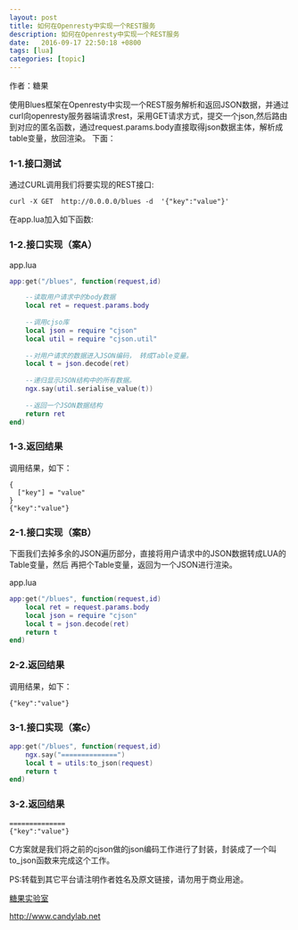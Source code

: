 ```yaml
---
layout: post
title: 如何在Openresty中实现一个REST服务
description: 如何在Openresty中实现一个REST服务
date:   2016-09-17 22:50:18 +0800 
tags: [lua]
categories: [topic]
---
```

作者：糖果


使用Blues框架在Openresty中实现一个REST服务解析和返回JSON数据，并通过curl向openresty服务器端请求rest，采用GET请求方式，提交一个json,然后路由到对应的匿名函数，通过request.params.body直接取得json数据主体，解析成table变量，放回渲染。
下面：



### 1-1.接口测试
通过CURL调用我们将要实现的REST接口:

```
curl -X GET  http://0.0.0.0/blues -d  '{"key":"value"}'
```

在app.lua加入如下函数:

### 1-2.接口实现（案A）

app.lua 
```lua
app:get("/blues", function(request,id)

    --读取用户请求中的body数据
    local ret = request.params.body
    
    --调用cjso库
    local json = require "cjson"
    local util = require "cjson.util"
    
    --对用户请求的数据进入JSON编码， 转成Table变量。
    local t = json.decode(ret)
    
    --递归显示JSON结构中的所有数据。
    ngx.say(util.serialise_value(t))
    
    --返回一个JSON数据结构
    return ret
end)
```

### 1-3.返回结果

调用结果，如下：
```
{
  ["key"] = "value"
}
{"key":"value"}
```


### 2-1.接口实现（案B）

下面我们去掉多余的JSON遍历部分，直接将用户请求中的JSON数据转成LUA的Table变量，然后
再把个Table变量，返回为一个JSON进行渲染。

app.lua

```lua
app:get("/blues", function(request,id)
    local ret = request.params.body
    local json = require "cjson"
    local t = json.decode(ret)
    return t
end)
```

### 2-2.返回结果

调用结果，如下：
```
{"key":"value"}
```



### 3-1.接口实现（案c）

```lua
app:get("/blues", function(request,id)
    ngx.say("==============")
    local t = utils:to_json(request)
    return t 
end)
```

### 3-2.返回结果


```
==============
{"key":"value"}
```


C方案就是我们将之前的cjson做的json编码工作进行了封装，封装成了一个叫to_json函数来完成这个工作。

PS:转载到其它平台请注明作者姓名及原文链接，请勿用于商业用途。

[糖果实验室](http://www.candylab.net)

http://www.candylab.net